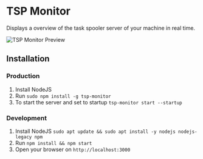 # TSP Monitor

Displays a overview of the task spooler server of your machine in real time.

![TSP Monitor Preview](http://i.imgur.com/E4baKkp.png)


## Installation

### Production

1. Install NodeJS
1. Run `sudo npm install -g tsp-monitor`
1. To start the server and set to startup `tsp-monitor start --startup`

### Development

1. Install NodeJS `sudo apt update && sudo apt install -y nodejs nodejs-legacy npm`
1. Run `npm install && npm start`
1. Open your browser on `http://localhost:3000`
